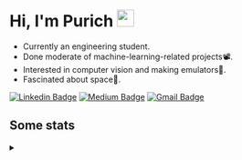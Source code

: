 <h1 align="left">Hi, I'm Purich
<img src="https://media.giphy.com/media/hvRJCLFzcasrR4ia7z/giphy.gif" width="30px"/></h1>

* Currently an engineering student.
* Done moderate of machine-learning-related projects:film_projector:.
* Interested in computer vision and making emulators:space_invader:.
* Fascinated about space:milky_way:.

[![Linkedin Badge](https://img.shields.io/badge/-Purich-blue?style=flat-square&logo=Linkedin&logoColor=white&link=https://www.linkedin.com/in/purich-siritip-16b3b3255/)](https://www.linkedin.com/in/purich-siritip-16b3b3255) [![Medium Badge](https://img.shields.io/badge/-@purich-gray?style=flat-square&labelColor=000000&logo=Medium&link=https://medium.com/@phuritsiritip)](https://medium.com/@phuritsiritip)
[![Gmail Badge](https://img.shields.io/badge/-mark.phurit@gmail.com-c14438?style=flat-square&logo=Gmail&logoColor=white&link=mailto:mark.phurit@gmail.com)](mailto:mark.phurit@gmail.com)

## Some stats

<details>
  <summary></summary>
  
  <!--START_SECTION:waka-->
**I'm an Early 🐤** 

```text
🌞 Morning                410 commits         ██████████░░░░░░░░░░░░░░░   38.39 % 
🌆 Daytime                312 commits         ███████░░░░░░░░░░░░░░░░░░   29.21 % 
🌃 Evening                305 commits         ███████░░░░░░░░░░░░░░░░░░   28.56 % 
🌙 Night                  41 commits          █░░░░░░░░░░░░░░░░░░░░░░░░   03.84 % 
```


📊 **This Week I Spent My Time On** 

```text
💬 Programming Languages: 
Python                   3 hrs 59 mins       ██████████████░░░░░░░░░░░   56.92 % 
Java                     2 hrs 58 mins       ███████████░░░░░░░░░░░░░░   42.43 % 
JSON                     2 mins              ░░░░░░░░░░░░░░░░░░░░░░░░░   00.63 % 
Markdown                 0 secs              ░░░░░░░░░░░░░░░░░░░░░░░░░   00.02 % 

🐱‍💻 Projects: 
DeepLabV3Plus-Pytorch    3 hrs 29 mins       ████████████░░░░░░░░░░░░░   49.67 % 
task2                    1 hr 27 mins        █████░░░░░░░░░░░░░░░░░░░░   20.80 % 
task1                    1 hr 3 mins         ████░░░░░░░░░░░░░░░░░░░░░   15.12 % 
Computer Programming     30 mins             ██░░░░░░░░░░░░░░░░░░░░░░░   07.25 % 
lab05                    29 mins             ██░░░░░░░░░░░░░░░░░░░░░░░   07.11 % 
```


<!--END_SECTION:waka-->

  <!--START_SECTION:waka-simple-->

```text
From: 19 January 2023 - To: 18 September 2023

Total Time: 82 hrs 58 mins

Python         65 hrs 51 mins  ████████████████████░░░░░   79.37 %
Java           9 hrs 13 mins   ██▓░░░░░░░░░░░░░░░░░░░░░░   11.11 %
C++            1 hr 42 mins    ▓░░░░░░░░░░░░░░░░░░░░░░░░   02.06 %
YAML           50 mins         ▒░░░░░░░░░░░░░░░░░░░░░░░░   01.02 %
Text           43 mins         ▒░░░░░░░░░░░░░░░░░░░░░░░░   00.88 %
Prolog         39 mins         ▒░░░░░░░░░░░░░░░░░░░░░░░░   00.80 %
```

<!--END_SECTION:waka-simple-->

  <!--![Anurag's GitHub stats](https://github-readme-stats.vercel.app/api?username=vikimark&show_icons=true&theme=gruvbox_light)-->
  
</details>

<!--
**vikimark/vikimark** is a ✨ _special_ ✨ repository because its `README.md` (this file) appears on your GitHub profile.

Here are some ideas to get you started:

- 🔭 I’m currently working on ...
- 🌱 I’m currently learning ...
- 👯 I’m looking to collaborate on ...
- 🤔 I’m looking for help with ...
- 💬 Ask me about ...
- 📫 How to reach me: ...
- 😄 Pronouns: ...
- ⚡ Fun fact: ...
-->
